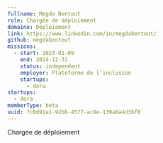 ```yaml
---
fullname: Megda Bentout
role: Chargée de déploiement
domaine: Déploiement
link: https://www.linkedin.com/in/megdabentout/
github: megdabentout
missions:
  - start: 2023-01-09
    end: 2024-12-31
    status: independent
    employer: Plateforme de l'inclusion
    startups:
      - dora
startups:
  - dora
memberType: beta
uuid: 7c0d91a1-92bb-4577-ac9e-139a8a4d3bf8
---
```

Chargée de déploiement